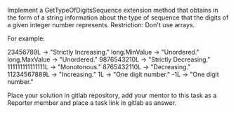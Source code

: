 Implement a GetTypeOfDigitsSequence extension method that obtains in the form of a string information about the type of sequence that the digits of a given integer number represents.  Restriction: Don't use arrays.
  
For example:

23456789L -> "Strictly Increasing."
long.MinValue ->  "Unordered."
long.MaxValue -> "Unordered."
9876543210L -> "Strictly Decreasing."
111111111111111L -> "Monotonous."
8765432110L -> "Decreasing."
11234567889L -> "Increasing."
1L ->  "One digit number."
-1L -> "One digit number."

Place your solution in gitlab repository, add your mentor to this task as a Reporter member and place a task link in gitlab as answer.

